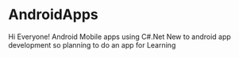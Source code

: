 
# AndroidApps
Hi Everyone!
Android Mobile apps using C#.Net
New to android app development so planning to do an app for Learning

